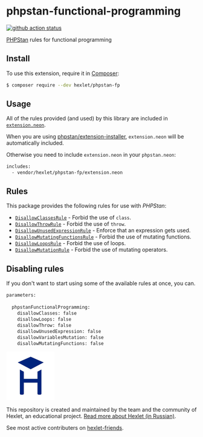 # phpstan-functional-programming

[![github action status](https://github.com/Hexlet/phpstan-functional-programming/workflows/PHP%20CI/badge.svg)](https://github.com/Hexlet/phpstan-functional-programming/actions)

[PHPStan](https://phpstan.org) rules for functional programming

## Install

To use this extension, require it in [Composer](https://getcomposer.org):

```sh
$ composer require --dev hexlet/phpstan-fp
```

## Usage

All of the rules provided (and used) by this library are included in [`extension.neon`](extension.neon).

When you are using [phpstan/extension-installer](https://github.com/phpstan/extension-installer), `extension.neon` will be automatically included.

Otherwise you need to include `extension.neon` in your `phpstan.neon`:

```neon
includes:
  - vendor/hexlet/phpstan-fp/extension.neon
```

## Rules

This package provides the following rules for use with *PHPStan*:

* [`DisallowClassesRule`](docs/rules/DisallowClassesRule.md) - Forbid the use of `class`.
* [`DisallowThrowRule`](docs/rules/DisallowThrowRule.md) - Forbid the use of `throw`.
* [`DisallowUnusedExpressionRule`](docs/rules/DisallowUnusedExpressionRule.md) - Enforce that an expression gets used.
* [`DisallowMutatingFunctionsRule`](docs/rules/DisallowMutatingFunctionsRule.md) - Forbid the use of mutating functions.
* [`DisallowLoopsRule`](docs/rules/DisallowLoopsRule.md) - Forbid the use of loops.
* [`DisallowMutationRule`](docs/rules/DisallowMutationRule.md) - Forbid the use of mutating operators.

## Disabling rules

If you don't want to start using some of the available rules at once, you can.

```neon
parameters:

  phpstanFunctionalProgramming:
    disallowClasses: false
    disallowLoops: false
    disallowThrow: false
    disallowUnusedExpression: false
    disallowVariablesMutation: false
    disallowMutatingFunctions: false
```

[![Hexlet Ltd. logo](https://raw.githubusercontent.com/Hexlet/assets/master/images/hexlet_logo128.png)](https://ru.hexlet.io/pages/about?utm_source=github&utm_medium=link&utm_campaign=phpstan-functional-programming)

This repository is created and maintained by the team and the community of Hexlet, an educational project. [Read more about Hexlet (in Russian)](https://ru.hexlet.io/pages/about?utm_source=github&utm_medium=link&utm_campaign=phpstan-functional-programming).

See most active contributers on [hexlet-friends](https://friends.hexlet.io/).
